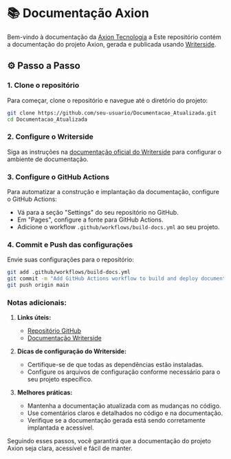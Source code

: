 # 📚 Documentação Axion

Bem-vindo à documentação da [Axion Tecnologia](https://axion-tecnologia.github.io/Documentacao_Atualizada) a Este repositório contém a documentação do projeto Axion, gerada e publicada usando [Writerside](https://www.jetbrains.com/writerside/).

## ⚙️ Passo a Passo

### 1. Clone o repositório
Para começar, clone o repositório e navegue até o diretório do projeto:

```bash
git clone https://github.com/seu-usuario/Documentacao_Atualizada.git
cd Documentacao_Atualizada
```

### 2. Configure o Writerside
Siga as instruções na [documentação oficial do Writerside](https://www.jetbrains.com/help/writerside/) para configurar o ambiente de documentação.

### 3. Configure o GitHub Actions
Para automatizar a construção e implantação da documentação, configure o GitHub Actions:

- Vá para a seção "Settings" do seu repositório no GitHub.
- Em "Pages", configure a fonte para GitHub Actions.
- Adicione o workflow `.github/workflows/build-docs.yml` ao seu projeto.

### 4. Commit e Push das configurações
Envie suas configurações para o repositório:

```bash
git add .github/workflows/build-docs.yml
git commit -m "Add GitHub Actions workflow to build and deploy documentation"
git push origin main
```
### Notas adicionais:

1. **Links úteis:**
   - [Repositório GitHub](https://github.com/viniciuscm09/Documentacao_Atualizada)
   - [Documentação Writerside](https://www.jetbrains.com/help/writerside/)

2. **Dicas de configuração do Writerside:**
   - Certifique-se de que todas as dependências estão instaladas.
   - Configure os arquivos de configuração conforme necessário para o seu projeto específico.

3. **Melhores práticas:**
   - Mantenha a documentação atualizada com as mudanças no código.
   - Use comentários claros e detalhados no código e na documentação.
   - Verifique se a documentação gerada está sendo corretamente implantada e acessível.

Seguindo esses passos, você garantirá que a documentação do projeto Axion seja clara, acessível e fácil de manter.
